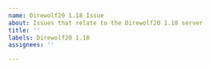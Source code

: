 ```yaml
---
name: Direwolf20 1.18 Issue
about: Issues that relate to the Direwolf20 1.18 server
title: ''
labels: Direwolf20 1.18
assignees: ''

---
```



